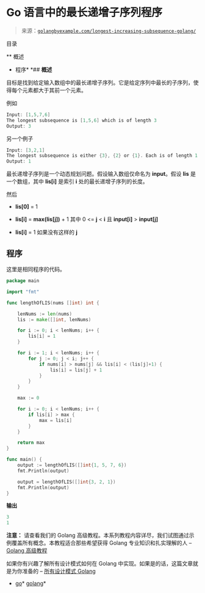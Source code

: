 <!--yml

类别: 未分类

日期：2024-10-13 06:46:28

-->

# Go 语言中的最长递增子序列程序

> 来源：[`golangbyexample.com/longest-increasing-subsequence-golang/`](https://golangbyexample.com/longest-increasing-subsequence-golang/)

目录

**   概述

+   程序*  *## **概述**

目标是找到给定输入数组中的最长递增子序列。它是给定序列中最长的子序列，使得每个元素都大于其前一个元素。

例如

```go
Input: [1,5,7,6]
The longest subsequence is [1,5,6] which is of length 3
Output: 3
```

另一个例子

```go
Input: [3,2,1]
The longest subsequence is either {3}, {2} or {1}. Each is of length 1
Output: 1
```

最长递增子序列是一个动态规划问题。假设输入数组仅命名为 **input**。假设 **lis** 是一个数组，其中 **lis[i]** 是索引 **i** 处的最长递增子序列的长度。

然后

+   **lis[0]** = 1

+   **lis[i]** = **max(lis[j])** + 1 其中 0 <= **j** < **i** 且 **input[i]** > **input[j]**

+   **lis[i]** = 1 如果没有这样的 **j**

## **程序**

这里是相同程序的代码。

```go
package main

import "fmt"

func lengthOfLIS(nums []int) int {

	lenNums := len(nums)
	lis := make([]int, lenNums)

	for i := 0; i < lenNums; i++ {
		lis[i] = 1
	}

	for i := 1; i < lenNums; i++ {
		for j := 0; j < i; j++ {
			if nums[i] > nums[j] && lis[i] < (lis[j]+1) {
				lis[i] = lis[j] + 1
			}
		}
	}

	max := 0

	for i := 0; i < lenNums; i++ {
		if lis[i] > max {
			max = lis[i]
		}
	}

	return max
}

func main() {
	output := lengthOfLIS([]int{1, 5, 7, 6})
	fmt.Println(output)

	output = lengthOfLIS([]int{3, 2, 1})
	fmt.Println(output)
}
```

**输出**

```go
3
1
```

**注意：** 请查看我们的 Golang 高级教程。本系列教程内容详尽，我们试图通过示例覆盖所有概念。本教程适合那些希望获得 Golang 专业知识和扎实理解的人 – [Golang 高级教程](https://golangbyexample.com/golang-comprehensive-tutorial/)

如果你有兴趣了解所有设计模式如何在 Golang 中实现。如果是的话，这篇文章就是为你准备的 – [所有设计模式 Golang](https://golangbyexample.com/all-design-patterns-golang/)

+   [go](https://golangbyexample.com/tag/go/)*   [golang](https://golangbyexample.com/tag/golang/)*
